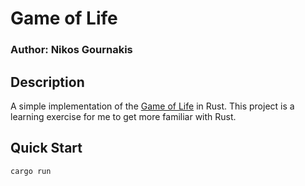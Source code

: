 # Game of Life

### Author: Nikos Gournakis

## Description

A simple implementation of the [Game of Life](https://en.wikipedia.org/wiki/Conway%27s_Game_of_Life) in Rust. This project is a learning exercise for me to get more familiar with Rust.

## Quick Start

`cargo run`